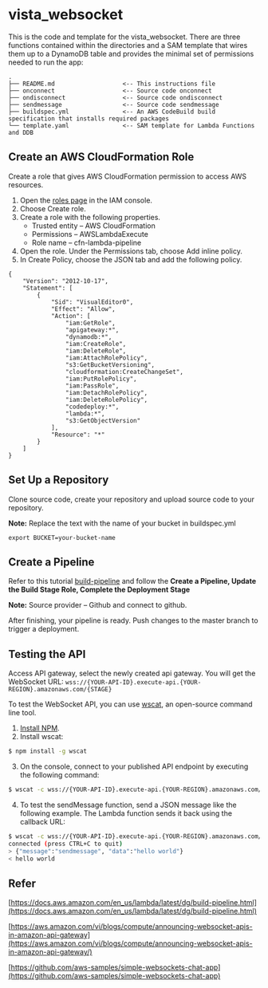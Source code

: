 # vista_websocket

This is the code and template for the vista_websocket.  There are three functions contained within the directories and a SAM template that wires them up to a DynamoDB table and provides the minimal set of permissions needed to run the app:

```
.
├── README.md                   <-- This instructions file
├── onconnect                   <-- Source code onconnect
├── ondisconnect                <-- Source code ondisconnect
├── sendmessage                 <-- Source code sendmessage
├── buildspec.yml               <-- An AWS CodeBuild build specification that installs required packages
└── template.yaml               <-- SAM template for Lambda Functions and DDB
```

## Create an AWS CloudFormation Role

Create a role that gives AWS CloudFormation permission to access AWS resources.

1. Open the [roles page](https://console.aws.amazon.com/iam/home#/roles) in the IAM console.
2. Choose Create role.
3. Create a role with the following properties.
    - Trusted entity – AWS CloudFormation
    - Permissions – AWSLambdaExecute
    - Role name – cfn-lambda-pipeline
4. Open the role. Under the Permissions tab, choose Add inline policy.
5. In Create Policy, choose the JSON tab and add the following policy.
``` 
{
    "Version": "2012-10-17",
    "Statement": [
        {
            "Sid": "VisualEditor0",
            "Effect": "Allow",
            "Action": [
                "iam:GetRole",
                "apigateway:*",
                "dynamodb:*",
                "iam:CreateRole",
                "iam:DeleteRole",
                "iam:AttachRolePolicy",
                "s3:GetBucketVersioning",
                "cloudformation:CreateChangeSet",
                "iam:PutRolePolicy",
                "iam:PassRole",
                "iam:DetachRolePolicy",
                "iam:DeleteRolePolicy",
                "codedeploy:*",
                "lambda:*",
                "s3:GetObjectVersion"
            ],
            "Resource": "*"
        }
    ]
}
```
## Set Up a Repository
Clone source code, create your repository and upload source code to your repository. 

**Note:** Replace the text with the name of your bucket in buildspec.yml

`export BUCKET=your-bucket-name`

## Create a Pipeline
Refer to this tutorial [build-pipeline](https://docs.aws.amazon.com/en_us/lambda/latest/dg/build-pipeline.html) and follow the **Create a Pipeline, Update the Build Stage Role, Complete the Deployment Stage**

**Note:** Source provider – Github and connect to github. 

After finishing, your pipeline is ready. Push changes to the master branch to trigger a deployment.

## Testing the API

Access API gateway, select the newly created api gateway. You will get the WebSocket URL: `wss://{YOUR-API-ID}.execute-api.{YOUR-REGION}.amazonaws.com/{STAGE}`

To test the WebSocket API, you can use [wscat](https://github.com/websockets/wscat), an open-source command line tool.

1. [Install NPM](https://www.npmjs.com/get-npm).
2. Install wscat:
``` bash
$ npm install -g wscat
```
3. On the console, connect to your published API endpoint by executing the following command:
``` bash
$ wscat -c wss://{YOUR-API-ID}.execute-api.{YOUR-REGION}.amazonaws.com/{STAGE}
```
4. To test the sendMessage function, send a JSON message like the following example. The Lambda function sends it back using the callback URL: 
``` bash
$ wscat -c wss://{YOUR-API-ID}.execute-api.{YOUR-REGION}.amazonaws.com/prod
connected (press CTRL+C to quit)
> {"message":"sendmessage", "data":"hello world"}
< hello world
```

## Refer
[https://docs.aws.amazon.com/en_us/lambda/latest/dg/build-pipeline.html](https://docs.aws.amazon.com/en_us/lambda/latest/dg/build-pipeline.html)

[https://aws.amazon.com/vi/blogs/compute/announcing-websocket-apis-in-amazon-api-gateway](https://aws.amazon.com/vi/blogs/compute/announcing-websocket-apis-in-amazon-api-gateway/)

[https://github.com/aws-samples/simple-websockets-chat-app](https://github.com/aws-samples/simple-websockets-chat-app)

